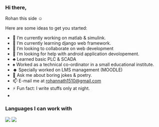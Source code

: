 ### Hi there, 
Rohan this side ☺

Here are some ideas to get you started:

- 🔭 I’m currently working on matlab & simulink.
- 🌱 I’m currently learning django web framework.
- 👯 I’m looking to collaborate on web development
- 🤔 I’m looking for help with android application devolopement.
- ♣ Learned basic PLC & SCADA
- ♠ Worked as a technical co-ordinator in a small educational institute.
- ☻ Specially worked on LMS management (MOODLE)
- 💬 Ask me about boring jokes & poetry.
- 📫 E-mail me at rohannath1510@gmail.com
- ⚡ Fun fact: I write stuffs only at night.
- 
### Languages I can work with
![](https://img.shields.io/badge/c-23cc59?&style=for-the-badge&logo=c&logoColor=white)
![](https://img.shields.io/badge/python-2d043f?&style=for-the-badge&logo=python&logoColor=white)
